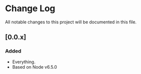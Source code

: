 # Change Log
All notable changes to this project will
be documented in this file.

## [0.0.x]
### Added
- Everything.
- Based on Node v6.5.0
